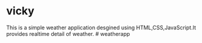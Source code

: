 # vicky
 This is a simple weather application desgined using HTML,CSS,JavaScript.It provides realtime detail of weather.
#   w e a t h e r a p p  
 